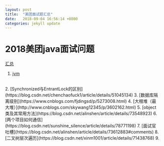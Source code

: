 ```yaml
---
layout: post
title:  "美团面试题汇总"
date:   2018-09-04 16:56:14 +0800
categories: jekyll update
---
```


# 2018美团java面试问题
[汇总](https://www.douban.com/note/660021462/)
<br>
1. [jvm](https://blog.csdn.net/u014656992/article/details/48916373)
<br>
2. [Synchronized与EntrantLock的区别](https://blog.csdn.net/chenchaofuck1/article/details/51045134)
3. [数据库隔离级别](https://www.cnblogs.com/fjdingsd/p/5273008.html)
4. [大根堆（最大堆）](http://www.cnblogs.com/skywang12345/p/3602162.html)
5. [object类及其常用方法](https://blog.csdn.net/alinshen/article/details/73548923)
6. [两个项目如何通信](https://blog.csdn.net/sunshine_silence/article/details/78771198)
7. [面试官吐槽](https://blog.csdn.net/alinshen/article/details/73612883#comments)
8. [二叉树层次遍历](https://blog.csdn.net/xinm1001/article/details/71438768)
9. 






